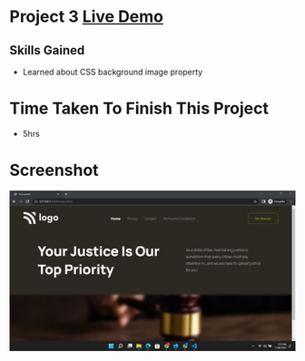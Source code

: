 # Project 3 [Live Demo](https://ramesh-html-css-project-3.netlify.app/)
## Skills Gained
- Learned about CSS background image property

# Time Taken To Finish This Project
- 5hrs

# Screenshot
![Project 11](./Screenshot-3.png)